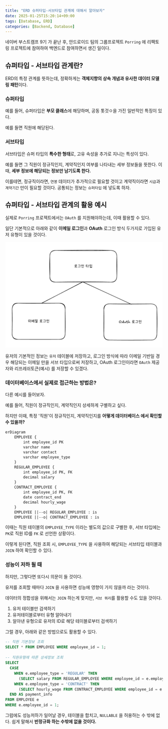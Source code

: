 ```yaml
---
title: "ERD 슈퍼타입-서브타입 관계에 대해서 알아보자"
date: 2025-01-25T15:20:14+09:00
tags: [Database, ERD]
categories: [Backend, Database]
---
```

<!-- truncate -->

네이버 부스트캠프 9기 가 끝난 후, 안드로이드 팀의 그룹프로젝트 `Porring` 에 리팩토링 프로젝트에 참여하여 백엔드로 참여하면서 생긴 일이다.

## 슈퍼타입 - 서브타입 관계란?

ERD의 특정 관계를 뜻하는데, 정확하게는 **객체지향의 상속 개념과 유사한 데이터 모델링 패턴**이다.

### 슈퍼타입

예를 들어, 슈퍼타입은 **부모 클래스**에 해당하며, 공동 톳것ㅇ을 가진 일반적인 특징이 있다.

예를 들면 직원에 해당된다.

### 서브타입

서브타입은 슈퍼 타입의 **특수한 형태**로, 고유 속성을 추가로 지니는 특성이 있다.

예를 들면 그 직원이 정규직인지, 계약직인지 여부를 나타내는 세부 정보들을 뜻한다. 이때, **세부 정보에 해당되는 정보만 남기도록 한다.**

이를테면, 정규직이라면, `연봉` 데이터가 추가적으로 필요할 것이고 계약직이라면 `시급`과 `계약기간` 만이 필요할 것이다. 공통되는 정보는 `슈퍼타입` 에 넣도록 하자.

## 슈퍼타입 - 서브타입 관계의 활용 예시

실제로 `Porring` 프로젝트에서는 `OAuth` 를 지원해야하는데, 이때 활용할 수 있다.

일단 기본적으로 아래와 같이 **이메일 로그인**과 **OAuth** 로그인 방식 두가지로 가입된 유저 유형이 있을 것이다.

![](/assets/img/Pasted%20image%2020250126150900.png)

유저의 기본적인 정보는 `유저` 테이블에 저장하고, 로그인 방식에 따라 이메일 기반일 경우 해당되는 이메일 만을 서브 타입으로써 저장하고, OAuth 로그인이라면 `OAuth` 제공자와 리프레쉬토큰(예시) 를 저장할 수 있겠다.

### 데이터베이스에서 실제로 접근하는 방법은?

다른 예시를 들어보자. 

예를 들어, 직원이 정규직인지, 계약직인지 상세하게 구별하고 싶다.

하지만 이때, 특정 '직원'이 정규직인지, 계약직인지를 **어떻게 데이터베이스 에서 확인할 수 있을까?**

```mermaid
erDiagram
    EMPLOYEE {
        int employee_id PK
        varchar name
        varchar contact
        varchar employee_type
    }
    REGULAR_EMPLOYEE {
        int employee_id PK, FK
        decimal salary
    }
    CONTRACT_EMPLOYEE {
        int employee_id PK, FK
        date contract_end
        decimal hourly_wage
    }
    EMPLOYEE ||--o| REGULAR_EMPLOYEE : is
    EMPLOYEE ||--o| CONTRACT_EMPLOYEE : is
```

이때는 직원 테이블의 `EMPLOYEE_TYPE` 이라는 별도의 값으로 구별한 후, 서브 타입에는 `PK`로 직원 ID를 `FK` 로 선언한 상황이다.

이렇게 된다면, 직원 조회 시, `EMPLOYEE_TYPE` 을 사용하여 해당되는 서브타입 테이블과 `JOIN` 하여 확인할 수 있다.

### 성능이 저하 될 때

하지만, 그렇다면 또다시 의문이 들 것이다.

유저를 조회할 때마다 `JOIN` 을 사용하면 성능에 영향이 가지 않을까 라는 것이다.

데이터의 정합성을 위해서는 `JOIN` 하는게 맞지만, `서브 쿼리`를 활용할 수도 있을 것이다.

1. 유저 테이블만 검색하기
2. 유저테이블로부터 유형 알아내기
3. 알아낸 유형으로 유저의 ID로 해당 테이블로부터 검색하기

그럴 경우, 아래와 같은 방법으로도 활용할 수 있다.

```sql
-- 직원 기본정보 조회
SELECT * FROM EMPLOYEE WHERE employee_id = 1;

-- 직원유형에 따른 상세정보 조회
SELECT 
  CASE 
    WHEN e.employee_type = 'REGULAR' THEN 
      (SELECT salary FROM REGULAR_EMPLOYEE WHERE employee_id = e.employee_id)
    WHEN e.employee_type = 'CONTRACT' THEN 
      (SELECT hourly_wage FROM CONTRACT_EMPLOYEE WHERE employee_id = e.employee_id)
  END AS payment_info
FROM EMPLOYEE e 
WHERE e.employee_id = 1;
```

그럼에도 성능저하가 일어날 경우, 테이블을 합치고, `NULLABLE` 을 허용하는 수 밖에 없다. 쉽게 말해서 **반정규화 하는 수밖에 없을 것이다.**

